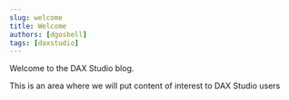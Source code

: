 ```yaml
---
slug: welcome
title: Welcome
authors: [dgosbell]
tags: [daxstudio]
---
```


Welcome to the DAX Studio blog.

This is an area where we will put content of interest to DAX Studio users

<!-- truncate -->